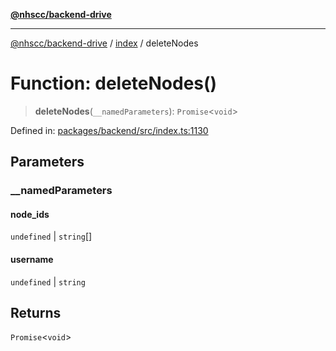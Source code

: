 [**@nhscc/backend-drive**](../../README.md)

***

[@nhscc/backend-drive](../../README.md) / [index](../README.md) / deleteNodes

# Function: deleteNodes()

> **deleteNodes**(`__namedParameters`): `Promise`\<`void`\>

Defined in: [packages/backend/src/index.ts:1130](https://github.com/nhscc/drive.api.hscc.bdpa.org/blob/14391c7d4b0a42834d6c5f1ebd8fcde34a9bede8/packages/backend/src/index.ts#L1130)

## Parameters

### \_\_namedParameters

#### node_ids

`undefined` \| `string`[]

#### username

`undefined` \| `string`

## Returns

`Promise`\<`void`\>
